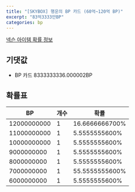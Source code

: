 ```yaml
---
title: "[SKYBOX] 행운의 BP 카드 (60억~120억 BP)"
excerpt: "83억3333만BP"
categories: bp
---
```

[넥슨 아이템 확률 정보](http://iteminfo.nexon.com/probability/fo4?sn=7003)

## 기댓값
  - BP 카드 8333333336.000002BP

## 확률표

|BP|개수|확률|
|---|---|---|
|12000000000|1|16.6666666700%|
|11000000000|1|5.5555555600%|
|10000000000|1|5.5555555600%|
|9000000000|1|5.5555555600%|
|8000000000|1|5.5555555600%|
|7000000000|1|55.5555555600%|
|6000000000|1|5.5555555600%|
